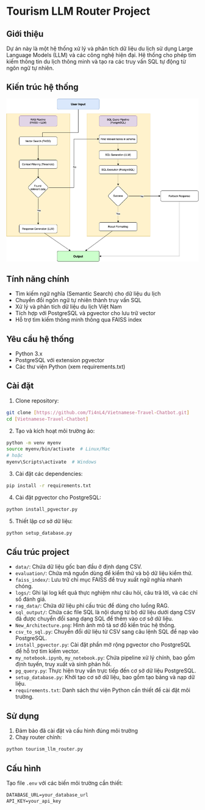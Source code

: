 # Tourism LLM Router Project

## Giới thiệu
Dự án này là một hệ thống xử lý và phân tích dữ liệu du lịch sử dụng Large Language Models (LLM) và các công nghệ hiện đại. Hệ thống cho phép tìm kiếm thông tin du lịch thông minh và tạo ra các truy vấn SQL tự động từ ngôn ngữ tự nhiên.

## Kiến trúc hệ thống
![Kiến trúc hệ thống](New_Architecture.png)

## Tính năng chính
- Tìm kiếm ngữ nghĩa (Semantic Search) cho dữ liệu du lịch
- Chuyển đổi ngôn ngữ tự nhiên thành truy vấn SQL
- Xử lý và phân tích dữ liệu du lịch Việt Nam
- Tích hợp với PostgreSQL và pgvector cho lưu trữ vector
- Hỗ trợ tìm kiếm thông minh thông qua FAISS index

## Yêu cầu hệ thống
- Python 3.x
- PostgreSQL với extension pgvector
- Các thư viện Python (xem requirements.txt)

## Cài đặt

1. Clone repository:
```bash
git clone [https://github.com/Ti4nL4/Vietnamese-Travel-Chatbot.git]
cd [Vietnamese-Travel-Chatbot]
```

2. Tạo và kích hoạt môi trường ảo:
```bash
python -m venv myenv
source myenv/bin/activate  # Linux/Mac
# hoặc
myenv\Scripts\activate  # Windows
```

3. Cài đặt các dependencies:
```bash
pip install -r requirements.txt
```

4. Cài đặt pgvector cho PostgreSQL:
```bash
python install_pgvector.py
```

5. Thiết lập cơ sở dữ liệu:
```bash
python setup_database.py
```

## Cấu trúc project
- `data/`: Chứa dữ liệu gốc ban đầu ở định dạng CSV.
- `evaluation/`: Chứa mã nguồn dùng để kiểm thử và bộ dữ liệu kiểm thử.
- `faiss_index/`: Lưu trữ chỉ mục FAISS để truy xuất ngữ nghĩa nhanh chóng.
- `logs/`: Ghi lại log kết quả thực nghiệm như câu hỏi, câu trả lời, và các chỉ số đánh giá.
- `rag_data/`: Chứa dữ liệu phi cấu trúc để dùng cho luồng RAG.
- `sql_output/`: Chứa các file SQL là nội dung từ bộ dữ liệu dưới dạng CSV đã được chuyển đổi sang dạng SQL để thêm vào cơ sở dữ liệu.
- `New_Architecture.png`: Hình ảnh mô tả sơ đồ kiến trúc hệ thống.
- `csv_to_sql.py`: Chuyển đổi dữ liệu từ CSV sang câu lệnh SQL để nạp vào PostgreSQL.
- `install_pgvector.py`: Cài đặt phần mở rộng pgvector cho PostgreSQL để hỗ trợ tìm kiếm vector.
- `my_notebook.ipynb`, `my_notebook.py`: Chứa pipeline xử lý chính, bao gồm định tuyến, truy xuất và sinh phản hồi.
- `pg_query.py`: Thực hiện truy vấn trực tiếp đến cơ sở dữ liệu PostgreSQL.
- `setup_database.py`: Khởi tạo cơ sở dữ liệu, bao gồm tạo bảng và nạp dữ liệu.
- `requirements.txt`: Danh sách thư viện Python cần thiết để cài đặt môi trường.

## Sử dụng
1. Đảm bảo đã cài đặt và cấu hình đúng môi trường
2. Chạy router chính:
```bash
python tourism_llm_router.py
```

## Cấu hình
Tạo file `.env` với các biến môi trường cần thiết:
```
DATABASE_URL=your_database_url
API_KEY=your_api_key
```